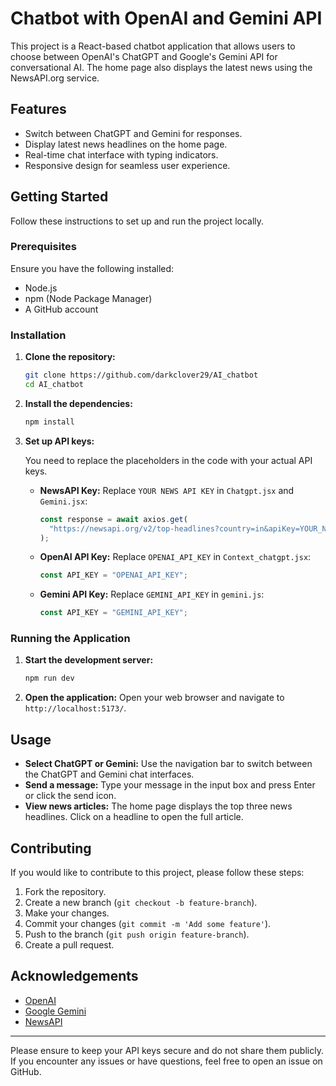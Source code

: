 # Chatbot with OpenAI and Gemini API

This project is a React-based chatbot application that allows users to choose between OpenAI's ChatGPT and Google's Gemini API for conversational AI. The home page also displays the latest news using the NewsAPI.org service. 

## Features
- Switch between ChatGPT and Gemini for responses.
- Display latest news headlines on the home page.
- Real-time chat interface with typing indicators.
- Responsive design for seamless user experience.

## Getting Started

Follow these instructions to set up and run the project locally.

### Prerequisites

Ensure you have the following installed:
- Node.js
- npm (Node Package Manager)
- A GitHub account

### Installation

1. **Clone the repository:**
   ```bash
   git clone https://github.com/darkclover29/AI_chatbot
   cd AI_chatbot
   ```

2. **Install the dependencies:**
   ```bash
   npm install
   ```

3. **Set up API keys:**

   You need to replace the placeholders in the code with your actual API keys.

   - **NewsAPI Key:**
     Replace `YOUR NEWS API KEY` in `Chatgpt.jsx` and `Gemini.jsx`:
     ```javascript
     const response = await axios.get(
       "https://newsapi.org/v2/top-headlines?country=in&apiKey=YOUR_NEWS_API_KEY"
     );
     ```

   - **OpenAI API Key:**
     Replace `OPENAI_API_KEY` in `Context_chatgpt.jsx`:
     ```javascript
     const API_KEY = "OPENAI_API_KEY";
     ```

   - **Gemini API Key:**
     Replace `GEMINI_API_KEY` in `gemini.js`:
     ```javascript
     const API_KEY = "GEMINI_API_KEY";
     ```

### Running the Application

1. **Start the development server:**
   ```bash
   npm run dev
   ```

2. **Open the application:**
   Open your web browser and navigate to `http://localhost:5173/`.

## Usage

- **Select ChatGPT or Gemini:** Use the navigation bar to switch between the ChatGPT and Gemini chat interfaces.
- **Send a message:** Type your message in the input box and press Enter or click the send icon.
- **View news articles:** The home page displays the top three news headlines. Click on a headline to open the full article.

## Contributing

If you would like to contribute to this project, please follow these steps:

1. Fork the repository.
2. Create a new branch (`git checkout -b feature-branch`).
3. Make your changes.
4. Commit your changes (`git commit -m 'Add some feature'`).
5. Push to the branch (`git push origin feature-branch`).
6. Create a pull request.


## Acknowledgements

- [OpenAI](https://openai.com/)
- [Google Gemini](https://ai.google/)
- [NewsAPI](https://newsapi.org/)

---

Please ensure to keep your API keys secure and do not share them publicly. If you encounter any issues or have questions, feel free to open an issue on GitHub.

